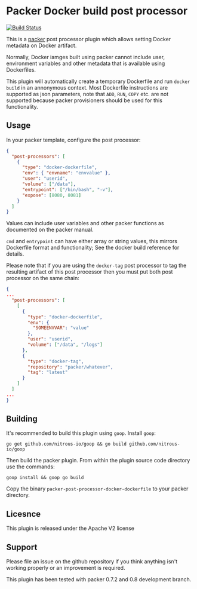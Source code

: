 # Packer Docker build post processor

[![Build Status](https://travis-ci.org/avishai-ish-shalom/packer-post-processor-docker-dockerfile.svg)](https://travis-ci.org/avishai-ish-shalom/packer-post-processor-docker-dockerfile)

This is a [packer](http://packer.io/) post processor plugin which allows setting Docker metadata on Docker artifact.

Normally, Docker iamges built using packer cannot include user, environment variables and other metadata that is available using Dockerfiles.

This plugin will automatically create a temporary Dockerfile and run `docker build` in an annonymous context. Most Dockerfile instructions are supported as json parameters, note that `ADD`, `RUN`, `COPY` etc. are not supported because packer provisioners should be used for this functionality.

## Usage

In your packer template, configure the post processor:

```json
{
  "post-processors": [
    {
      "type": "docker-dockerfile",
      "env": { "envname": "envvalue" },
      "user": "userid",
      "volume": ["/data"],
      "entrypoint": ["/bin/bash", "-v"],
      "expose": [8080, 8081]
    }
  ]
}
```

Values can include user variables and other packer functions as documented on the packer manual.

`cmd` and `entrypoint` can have either array or string values, this mirrors Dockerfile format and functionality; See the docker build reference for details.

Please note that if you are using the `docker-tag` post processor to tag the resulting artifact of this post processor then you must put both post processor on the same chain:

```json
{
...
  "post-processors": [
    [
      {
        "type": "docker-dockerfile",
        "env": {
          "SOMEENVVAR": "value"
        },
        "user": "userid",
        "volume": ["/data", "/logs"]
      },
      {
        "type": "docker-tag",
        "repository": "packer/whatever",
        "tag": "latest"
      }
    ]
  ]
...
}
```

## Building

It's recommended to build this plugin using `goop`. Install `goop`:

    go get github.com/nitrous-io/goop && go build github.com/nitrous-io/goop

Then build the packer plugin. From within the plugin source code directory use the commands:

    goop install && goop go build

Copy the binary `packer-post-processor-docker-dockerfile` to your packer directory.

## Licesnce

This plugin is released under the Apache V2 license

## Support

Please file an issue on the github repository if you think anything isn't working properly or an improvement is required.

This plugin has been tested with packer 0.7.2 and 0.8 development branch.
